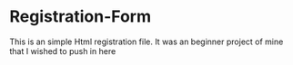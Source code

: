 # Registration-Form
This is an simple Html registration file. It was an beginner project of mine that I wished to push in here
